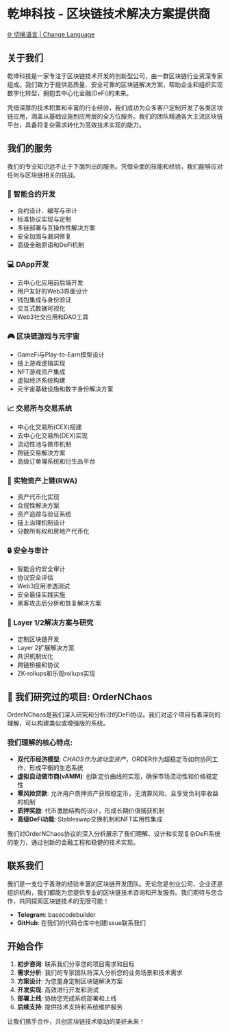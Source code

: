 # 乾坤科技 - 区块链技术解决方案提供商

[🌐 切换语言 | Change Language](LANGUAGE.md)

## 关于我们

乾坤科技是一家专注于区块链技术开发的创新型公司，由一群区块链行业资深专家组成。我们致力于提供高质量、安全可靠的区块链解决方案，帮助企业和组织实现数字化转型，拥抱去中心化金融(DeFi)的未来。

凭借深厚的技术积累和丰富的行业经验，我们成功为众多客户定制开发了各类区块链应用，涵盖从基础设施到应用层的全方位服务。我们的团队精通各大主流区块链平台，具备将复杂需求转化为高效技术实现的能力。

## 我们的服务

我们的专业知识远不止于下面列出的服务。凭借全面的技能和经验，我们能够应对任何与区块链相关的挑战。

### 🔗 智能合约开发
- 合约设计、编写与审计
- 标准协议实现与定制
- 多链部署与互操作性解决方案
- 安全加固与漏洞修复
- 高级金融原语和DeFi机制

### 💻 DApp开发
- 去中心化应用前后端开发
- 用户友好的Web3界面设计
- 钱包集成与身份验证
- 交互式数据可视化
- Web3社交应用和DAO工具

### 🎮 区块链游戏与元宇宙
- GameFi与Play-to-Earn模型设计
- 链上游戏逻辑实现
- NFT游戏资产集成
- 虚拟经济系统构建
- 元宇宙基础设施和数字身份解决方案

### 📈 交易所与交易系统
- 中心化交易所(CEX)搭建
- 去中心化交易所(DEX)实现
- 流动性池与做市机制
- 跨链交易解决方案
- 高级订单簿系统和衍生品平台

### 🏢 实物资产上链(RWA)
- 资产代币化实现
- 合规性解决方案
- 资产追踪与验证系统
- 链上治理机制设计
- 分数所有权和房地产代币化

### 🔒 安全与审计
- 智能合约安全审计
- 协议安全评估
- Web3应用渗透测试
- 安全最佳实践实施
- 黑客攻击后分析和恢复解决方案

### 🧪 Layer 1/2解决方案与研究
- 定制区块链开发
- Layer 2扩展解决方案
- 共识机制优化
- 跨链桥接和协议
- ZK-rollups和乐观rollups实现

## 🌟 我们研究过的项目: OrderNChaos

OrderNChaos是我们深入研究和分析过的DeFi协议。我们对这个项目有着深刻的理解，可以构建类似或增强版的系统。

### 我们理解的核心特点:
- **双代币经济模型**: $CHAOS作为波动型资产，$ORDER作为超稳定币如何协同工作，形成平衡的生态系统
- **虚拟自动做市商(vAMM)**: 创新定价曲线的实现，确保市场流动性和价格稳定性
- **零风险贷款**: 允许用户质押资产获取稳定币，无清算风险，且享受负利率收益的机制
- **质押奖励**: 代币激励结构的设计，形成长期价值捕获机制
- **高级DeFi功能**: Stableswap交换机制和NFT实用性集成

我们对OrderNChaos协议的深入分析展示了我们理解、设计和实现复杂DeFi系统的能力，通过创新的金融工程和稳健的技术实现。

## 联系我们

我们是一支位于香港的经验丰富的区块链开发团队。无论您是创业公司、企业还是组织机构，我们都能为您提供专业的区块链技术咨询和开发服务。我们期待与您合作，共同探索区块链技术的无限可能！

- **Telegram**: basecodebuilder
- **GitHub**: 在我们的代码仓库中创建issue联系我们

## 开始合作

1. **初步咨询**: 联系我们分享您的项目需求和目标
2. **需求分析**: 我们的专家团队将深入分析您的业务场景和技术需求
3. **方案设计**: 为您量身定制区块链解决方案
4. **开发实现**: 高效进行开发和测试
5. **部署上线**: 协助您完成系统部署和上线
6. **后续支持**: 提供技术支持和系统维护服务

让我们携手合作，共创区块链技术驱动的美好未来！ 
